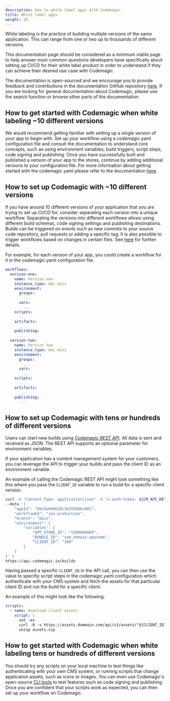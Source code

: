 ```yaml
---
description: How to white label apps with Codemagic
title: White label apps
weight: 10
---
```


White labeling is the practice of building multiple versions of the same application. This can range from one or two up to thousands of different versions. 

This documentation page should be considered as a minimum viable page to help answer most common questions developers have specifically about setting up CI/CD for their white label product in order to understand if they can achieve their desired use case with Codemagic.

The documentation is open-sourced and we encourage you to provide feedback and contributions in the documentation GitHub repository [here](https://github.com/codemagic-ci-cd/codemagic-docs). If you are looking for general documentation about Codemagic, please use the search function or browse other parts of the documentation. 

## How to get started with Codemagic when white labeling ~10 different versions

We would recommend getting familiar with setting up a single version of your app to begin with. Set up your workflow using a codemagic.yaml configuration file and consult the documentation to understand core concepts, such as using environment variables, build triggers, script steps, code signing and publishing. Once you have successfully built and published a version of your app to the stores, continue by adding additional versions to your configuration file. For more information about getting started with the codemagic.yaml please refer to the documentation [here](../yaml/yaml-getting-started/).

## How to set up Codemagic with ~10 different versions

If you have around 10 different versions of your application that you are trying to set up CI/CD for, consider separating each version into a unique workflow. Separating the versions into different workflows allows using different build schemas, code signing settings and publishing destinations. Builds can be triggered on events such as new commits to your source code repository, pull requests or adding a specific tag. It is also possible to trigger workflows based on changes in certain files. See [here](https://docs.codemagic.io/yaml/yaml-conditional-run/) for further details.

For example, for each version of your app, you could create a workflow for it in the codemagic.yaml configuration file.

```yaml
workflows:
  version-one:
    name: Version one
    instance_type: mac_mini
    environment:
      groups:
        ...
      vars:
        ...
    scripts:
      ...
    artifacts:
      ...
    publishing:
      ...
  version-two:
    name: Version two
    instance_type: mac_mini
    environment:
      groups:
        ...
      vars:
        ...
    scripts:
      ...
    artifacts:
      ...
    publishing:
      ...
```
## How to set up Codemagic with tens or hundreds of different versions

Users can start new builds using [Codemagic REST API](../rest-api/codemagic-rest-api.md). All data is sent and received as JSON. The REST API supports an optional parameter for environment variables. 

If your application has a content management system for your customers, you can leverage the API to trigger your builds and pass the client ID as an environment variable. 

An example of calling the Codemagic REST API might look something like this where you pass the `CLIENT_ID` variable to run a build for a specific client version. 


```bash
curl -H "Content-Type: application/json" -H "x-auth-token: ${CM_API_KEY}" \
--data '{
    "appId": "60c8a0dd628c3e293b8bc001", 
    "workflowId": "ios-production",
    "branch": "main", 
    "environment": { 
        "variables": { 
            "APP_STORE_ID": "1589804869",
            "BUNDLE_ID": "com.domain.appname",
            “CLIENT_ID”: “109”
        }
    }
}' \
https://api.codemagic.io/builds
```

Having passed a specific `CLIENT_ID` in the API call, you can then use the value to specifiy script steps in the codemagic.yaml configuration which authenticate with your CMS system and fetch the assets for that particular client ID and run the build for a specific client. 

An example of this might look like the following:

```yaml
scripts:
  - name: Download client assets
    script: |
      set -ex
      curl -0 -v https://assets.dommain.com/api/v1/assets/"${CLIENT_ID}"/ -H "Content-Type: application/zip" -H "Authorization: Bearer ${BEARER_TOKEN}" -o assets.zip
      unzip assets.zip
```

## How to get started with Codemagic when white labeling tens or hundreds of different versions

You should try any scripts on your local machine to test things like authenticating with your own CMS system, or running scripts that change application assets, such as icons or images. You can even use Codemagic's open-source [CLI tools](https://github.com/codemagic-ci-cd/cli-tools) to test features such as code signing and publishing. Once you are confident that your scripts work as expected, you can then set up your workflow on Codemagic.  